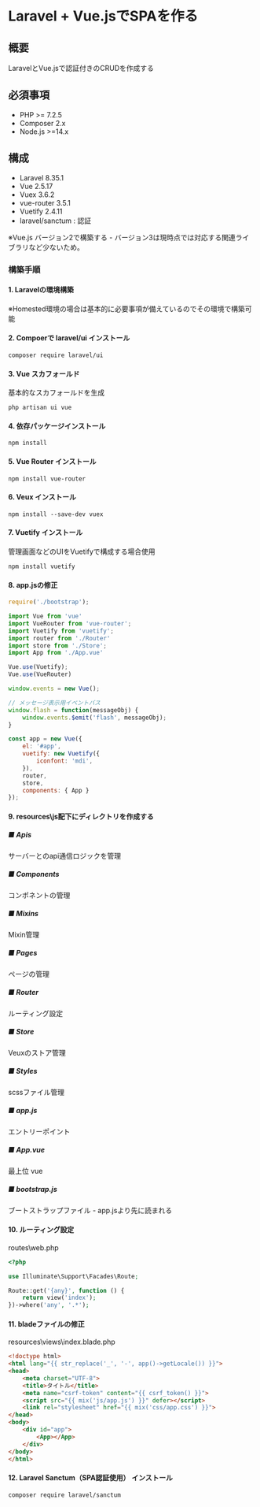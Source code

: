 # Laravel + Vue.jsでSPAを作る
## 概要
LaravelとVue.jsで認証付きのCRUDを作成する

## 必須事項
* PHP >= 7.2.5 
* Composer 2.x 
* Node.js >=14.x 

## 構成
* Laravel 8.35.1 
* Vue 2.5.17 
* Vuex 3.6.2 
* vue-router 3.5.1 
* Vuetify 2.4.11 
* laravel/sanctum : 認証 

※Vue.js バージョン2で構築する - バージョン3は現時点では対応する関連ライブラリなど少ないため。

### 構築手順
#### 1. Laravelの環境構築
※Homested環境の場合は基本的に必要事項が備えているのでその環境で構築可能

#### 2. Compoerで laravel/ui インストール
```
composer require laravel/ui
```
#### 3. Vue スカフォールド
基本的なスカフォールドを生成
```
php artisan ui vue
```
#### 4. 依存パッケージインストール
```
npm install
```
#### 5. Vue Router インストール
```
npm install vue-router
```
#### 6. Veux インストール
```
npm install --save-dev vuex
```
#### 7. Vuetify インストール
管理画面などのUIをVuetifyで構成する場合使用

```
npm install vuetify
```
#### 8. app.jsの修正
```js
require('./bootstrap');

import Vue from 'vue'
import VueRouter from 'vue-router';
import Vuetify from 'vuetify';
import router from './Router'
import store from './Store';
import App from './App.vue'

Vue.use(Vuetify);
Vue.use(VueRouter)

window.events = new Vue();

// メッセージ表示用イベントバス
window.flash = function(messageObj) {
    window.events.$emit('flash', messageObj);
}

const app = new Vue({
    el: '#app',
    vuetify: new Vuetify({
        iconfont: 'mdi',
    }),
    router,
    store,
    components: { App }
});
```
#### 9. resources\js配下にディレクトリを作成する
##### ■ Apis
サーバーとのapi通信ロジックを管理

##### ■ Components
コンポネントの管理

##### ■ Mixins
Mixin管理

##### ■ Pages
ページの管理

##### ■ Router
ルーティング設定

##### ■ Store
Veuxのストア管理

##### ■ Styles
scssファイル管理

##### ■ app.js
エントリーポイント

##### ■ App.vue
最上位 vue

##### ■ bootstrap.js
ブートストラップファイル - app.jsより先に読まれる

#### 10. ルーティング設定
routes\web.php

```php
<?php

use Illuminate\Support\Facades\Route;

Route::get('{any}', function () {
    return view('index');
})->where('any', '.*');
```
#### 11. bladeファイルの修正
resources\views\index.blade.php

```html
<!doctype html>
<html lang="{{ str_replace('_', '-', app()->getLocale()) }}">
<head>
    <meta charset="UTF-8">
    <title>タイトル</title>
    <meta name="csrf-token" content="{{ csrf_token() }}">
    <script src="{{ mix('js/app.js') }}" defer></script>
    <link rel="stylesheet" href="{{ mix('css/app.css') }}">
</head>
<body>
    <div id="app">
        <App></App>
    </div>
</body>
</html>
```
#### 12. Laravel Sanctum（SPA認証使用） インストール
```
composer require laravel/sanctum
```
